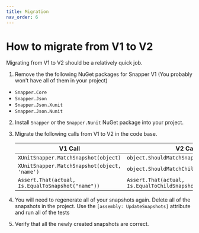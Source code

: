 ```yaml
---
title: Migration
nav_order: 6
---
```


# How to migrate from V1 to V2

Migrating from V1 to V2 should be a relatively quick job.

1. Remove the the following NuGet packages for Snapper V1 (You probably won't have all of them in your project)
- `Snapper.Core`
- `Snapper.Json`
- `Snapper.Json.Xunit`
- `Snapper.Json.Nunit`

2. Install `Snapper` or the `Snapper.Nunit` NuGet package into your project.

3. Migrate the following calls from V1 to V2 in the code base.

    | V1 Call | V2 Call |
    | ------- | ------- |
    |`XUnitSnapper.MatchSnapshot(object)` | `object.ShouldMatchSnapshot()` |
    |`XUnitSnapper.MatchSnapshot(object, 'name')` | `object.ShouldMatchChildSnapshot('name')` |
    |`Assert.That(actual, Is.EqualToSnapshot("name"))` | `Assert.That(actual, Is.EqualToChildSnapshot("name"));` |

4. You will need to regenerate all of your snapshots again. Delete all of the snapshots in the project. Use the `[assembly: UpdateSnapshots]` attribute and run all of the tests

5. Verify that all the newly created snapshots are correct.